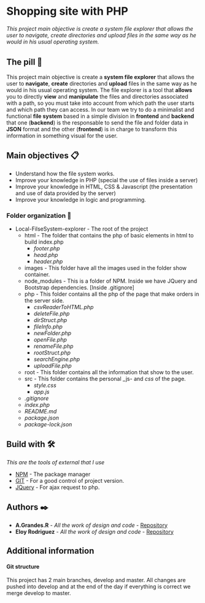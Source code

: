 # Shopping site with PHP
###### This project main objective is create a system file explorer that allows the user to navigate, create directories and upload files in the same way as he would in his usual operating system.

## The pill 🚀
This project main objective is create a **system file explorer** that allows the user to **navigate**, **create** directories and **upload** files in the same way as he would in his usual operating system.
The file explorer is a tool that **allows** you to directly **view** and **manipulate** the files and directories associated with a path, so you must take into account from which path the user starts and which path they can access.
In our team we try to do a minimalist and functional **file system** based in a simple division in **frontend** and **backend** that one (**backend**) is the responsable to send the file and folder data in **JSON** format and the other (**frontend**) is in charge to transform this information in something visual for the user.


## Main objectives 📋
* Understand how the file system works.
* Improve your knowledge in PHP (special the use of files inside a server)
* Improve your knowledge in HTML, CSS & Javascript (the presentation and use of data provided by the server)
* Improve your knowledge in logic and programming.


### Folder organization 📂
- Local-FilseSystem-explorer - The root of the project
    - html - The folder that contains the php of basic elements in html to build index.php
        - _footer.php_
        - _head.php_
        - _header.php_
    - images - This folder have all the images used in the folder show container.
    - node_modules - This is a folder of NPM. Inside we have JQuery and Bootstrap dependencies. [Inside .gitignore]
    - php - This folder contains all the php of the page that make orders in the server side.
        - _csvReaderToHTML.php_
        - _deleteFile.php_
        - _dirStruct.php_
        - _fileInfo.php_
        - _newFolder.php_
        - _openFile.php_
        - _renameFile.php_
        - _rootStruct.php_
        - _searchEngine.php_
        - _uploadFile.php_
    - root - This folder contains all the information that show to the user.
    - src - This folder contains the personal _js- and _css_ of the page.
        - _style.css_
        - _app.js_
    - _.gitignore_
    - _index.php_
    - _README.md_
    - _package.json_
    - _package-lock.json_

## Build with 🛠️

_This are the tools of external that I use_

* [NPM](https://www.npmjs.com/) - The package manager
* [GIT](https://git-scm.com/) - For a good control of project version.
* [JQuery](https://jquery.com/) - For ajax request to php.


## Authors ✒️
* **A.Grandes.R** - *All the work of design and code* - [Repository](https://code.assemblerschool.com/albert-grandes/)
* **Eloy Rodriguez** - *All the work of design and code* - [Repository](https://code.assemblerschool.com/eloy-rodriguez/)



## Additional information
#### Git structure
This project has 2 main branches, develop and master. All changes are pushed into develop and at the end of the day if everything is correct we merge develop to master.